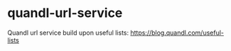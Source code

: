 # quandl-url-service
Quandl url service build upon useful lists: https://blog.quandl.com/useful-lists
